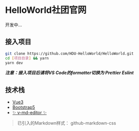 # HelloWorld社团官网
开发中...

## 接入项目
```bash
git clone https://github.com/HDU-HelloWorld/HelloWorld.git
cd [项目目录] && yarn
yarn dev
```
___注意：接入项目后请将VS Code的formatter切换为 Prettier Eslint___

## 技术栈
- [Vue3](https://v3.cn.vuejs.org/)
- [Bootstrap5](https://v5.bootcss.com/docs/getting-started/introduction/)
- [✨ v-md-editor ✨](https://www.npmjs.com/package/@kangc/v-md-editor)

> 已引入的Markdown样式：
> github-markdown-css